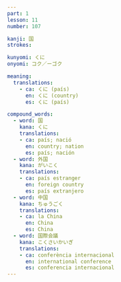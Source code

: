 ```yaml
---
part: 1
lesson: 11
number: 107

kanji: 国
strokes:

kunyomi: くに
onyomi: コク／ーゴク

meaning:
  translations:
    - ca: くに (país)
      en: くに (country)
      es: くに (país)

compound_words:
  - word: 国
    kana: くに
    translations:
    - ca: país; nació
      en: country; nation
      es: país; nación
  - word: 外国
    kana: がいこく
    translations:
    - ca: país estranger
      en: foreign country
      es: país extranjero
  - word: 中国
    kana: ちゅうごく
    translations:
    - ca: la China
      en: China
      es: China
  - word: 国際会議
    kana: こくさいかいぎ
    translations:
    - ca: conferència internacional
      en: international conference
      es: conferencia internacional
---
```

